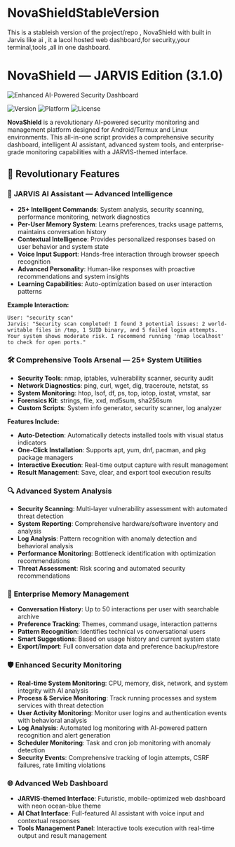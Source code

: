 # NovaShieldStableVersion
This is a stableish version of the project/repo , NovaShield with built in Jarvis like ai , it a lacol hosted web dashboard,for security,your terminal,tools ,all in one dashboard.




# NovaShield — JARVIS Edition (3.1.0)
![Enhanced AI-Powered Security Dashboard](https://private-user-images.githubusercontent.com/155208275/484666342-c251af56-56f1-4643-88d9-67d35bdc391e.png?jwt=eyJ0eXAiOiJKV1QiLCJhbGciOiJIUzI1NiJ9.eyJpc3MiOiJnaXRodWIuY29tIiwiYXVkIjoicmF3LmdpdGh1YnVzZXJjb250ZW50LmNvbSIsImtleSI6ImtleTUiLCJleHAiOjE3NTY4MzAzMTEsIm5iZiI6MTc1NjgzMDAxMSwicGF0aCI6Ii8xNTUyMDgyNzUvNDg0NjY2MzQyLWMyNTFhZjU2LTU2ZjEtNDY0My04OGQ5LTY3ZDM1YmRjMzkxZS5wbmc_WC1BbXotQWxnb3JpdGhtPUFXUzQtSE1BQy1TSEEyNTYmWC1BbXotQ3JlZGVudGlhbD1BS0lBVkNPRFlMU0E1M1BRSzRaQSUyRjIwMjUwOTAyJTJGdXMtZWFzdC0xJTJGczMlMkZhd3M0X3JlcXVlc3QmWC1BbXotRGF0ZT0yMDI1MDkwMlQxNjIwMTFaJlgtQW16LUV4cGlyZXM9MzAwJlgtQW16LVNpZ25hdHVyZT0zMzRjODhmMTlkM2EyZTE0M2M2NWJiNDFkMWI1MjdjYzdjNTU0ZGRlYTllMzU3N2NhODUyMWRhZWE5ZjQ0NDA0JlgtQW16LVNpZ25lZEhlYWRlcnM9aG9zdCJ9.7Mv5EhzzY64lFlWmcZfsUqEvVIYaWxGXXp8pkvltL1U)

![Version](https://img.shields.io/badge/version-3.1.0-blue.svg)
![Platform](https://img.shields.io/badge/platform-Android%20%7C%20Linux-green.svg)
![License](https://img.shields.io/badge/license-MIT-blue.svg)

**NovaShield** is a revolutionary AI-powered security monitoring and management platform designed for Android/Termux and Linux environments. This all-in-one script provides a comprehensive security dashboard, intelligent AI assistant, advanced system tools, and enterprise-grade monitoring capabilities with a JARVIS-themed interface.

## 🚀 Revolutionary Features

### 🤖 **JARVIS AI Assistant — Advanced Intelligence**
- **25+ Intelligent Commands**: System analysis, security scanning, performance monitoring, network diagnostics
- **Per-User Memory System**: Learns preferences, tracks usage patterns, maintains conversation history
- **Contextual Intelligence**: Provides personalized responses based on user behavior and system state
- **Voice Input Support**: Hands-free interaction through browser speech recognition
- **Advanced Personality**: Human-like responses with proactive recommendations and system insights
- **Learning Capabilities**: Auto-optimization based on user interaction patterns

**Example Interaction:**
```
User: "security scan"
Jarvis: "Security scan completed! I found 3 potential issues: 2 world-writable files in /tmp, 1 SUID binary, and 5 failed login attempts. Your system shows moderate risk. I recommend running 'nmap localhost' to check for open ports."
```

### 🛠️ **Comprehensive Tools Arsenal — 25+ System Utilities**
- **Security Tools**: nmap, iptables, vulnerability scanner, security audit
- **Network Diagnostics**: ping, curl, wget, dig, traceroute, netstat, ss
- **System Monitoring**: htop, lsof, df, ps, top, iotop, iostat, vmstat, sar
- **Forensics Kit**: strings, file, xxd, md5sum, sha256sum
- **Custom Scripts**: System info generator, security scanner, log analyzer

**Features Include:**
- **Auto-Detection**: Automatically detects installed tools with visual status indicators
- **One-Click Installation**: Supports apt, yum, dnf, pacman, and pkg package managers
- **Interactive Execution**: Real-time output capture with result management
- **Result Management**: Save, clear, and export tool execution results

### 🔍 **Advanced System Analysis**
- **Security Scanning**: Multi-layer vulnerability assessment with automated threat detection
- **System Reporting**: Comprehensive hardware/software inventory and analysis
- **Log Analysis**: Pattern recognition with anomaly detection and behavioral analysis
- **Performance Monitoring**: Bottleneck identification with optimization recommendations
- **Threat Assessment**: Risk scoring and automated security recommendations

### 🧠 **Enterprise Memory Management**
- **Conversation History**: Up to 50 interactions per user with searchable archive
- **Preference Tracking**: Themes, command usage, interaction patterns
- **Pattern Recognition**: Identifies technical vs conversational users
- **Smart Suggestions**: Based on usage history and current system state
- **Export/Import**: Full conversation data and preference backup/restore

### 🛡️ **Enhanced Security Monitoring**
- **Real-time System Monitoring**: CPU, memory, disk, network, and system integrity with AI analysis
- **Process & Service Monitoring**: Track running processes and system services with threat detection
- **User Activity Monitoring**: Monitor user logins and authentication events with behavioral analysis
- **Log Analysis**: Automated log monitoring with AI-powered pattern recognition and alert generation
- **Scheduler Monitoring**: Task and cron job monitoring with anomaly detection
- **Security Events**: Comprehensive tracking of login attempts, CSRF failures, rate limiting violations

### 🌐 **Advanced Web Dashboard**
- **JARVIS-themed Interface**: Futuristic, mobile-optimized web dashboard with neon ocean-blue theme
- **AI Chat Interface**: Full-featured AI assistant with voice input and contextual responses
- **Tools Management Panel**: Interactive tools execution with real-time output and result management
